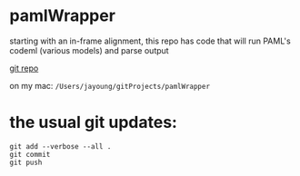 # pamlWrapper
starting with an in-frame alignment, this repo has code that will run PAML's codeml (various models) and parse output

[git repo](https://github.com/jayoung/pamlWrapper)

on my mac: `/Users/jayoung/gitProjects/pamlWrapper`  




# the usual git updates:
```
git add --verbose --all .
git commit
git push
```